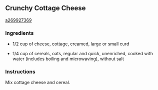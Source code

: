 ## Crunchy Cottage Cheese

[a269927369](http://www.kraftrecipes.com/recipes/-37004.aspx)

### Ingredients

 - 1/2 cup of cheese, cottage, creamed, large or small curd

 - 1/4 cup of cereals, oats, regular and quick, unenriched, cooked with water (includes boiling and microwaving), without salt

### Instructions

Mix cottage cheese and cereal.